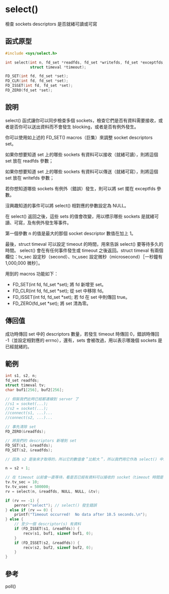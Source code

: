 # select()

檢查 sockets descriptors 是否就緒可讀或可寫

## 函式原型

```c
#include <sys/select.h>

int select(int n, fd_set *readfds, fd_set *writefds, fd_set *exceptfds,
           struct timeval *timeout);

FD_SET(int fd, fd_set *set);
FD_CLR(int fd, fd_set *set);
FD_ISSET(int fd, fd_set *set);
FD_ZERO(fd_set *set);
```

## 說明

select() 函式讓你可以同步檢查多個 sockets，檢查它們是否有資料需要接收，或者是否你可以送出資料而不會發生 blocking，或者是否有例外發生。

你可以使用如上述的 FD\_SET() macros（巨集）來調整 socket descriptors set。

如果你想要知道 set 上的哪些 sockets 有資料可以接收（就緒可讀），則將這個 set 放在 readfds 參數；

如果你想要知道 set 上的哪些 sockets 有資料可以傳送（就緒可寫），則將這個 set 放在 writefds 參數；

若你想知道哪些 sockets 有例外（錯誤）發生，則可以將 set 擺在 exceptfds 參數。

沒興趣知道的事件可以將 select() 相對應的參數設定為 NULL。

在 select() 返回之後，這些 sets 的值會改變，用以標示哪些 sockets 是就緒可讀、可寫，及有例外發生等事件。

第一個參數 n 的值是最大的那個 socket descriptor 數值在加上 1。

最後，struct timeval 可以設定 timeout 的時間，用來告訴 select() 要等待多久的時間。 select() 會在有任何事件發生或 timeout 之後返回。struct timeval 有兩個欄位：tv\_sec 設定秒（second）、tv\_usec 設定微秒（microsecond）［一秒鐘有 1,000,000 微秒］。

用到的 macros 功能如下：

* FD\_SET(int fd, fd\_set \*set); 將 fd 新增至 set。
* FD\_CLR(int fd, fd\_set \*set); 從 set 中移除 fd。
* FD\_ISSET(int fd, fd\_set \*set); 若 fd 在 set 中則傳回 true。
* FD\_ZERO(fd\_set \*set); 將 set 清為零。

## 傳回值

成功時傳回 set 中的 descriptors 數量，若發生 timeout 時傳回 0，錯誤時傳回 -1（並設定相對應的 errno），還有，sets 會被改過，用以表示哪幾個 sockets 是已經就緒的。

## 範例

```c
int s1, s2, n;
fd_set readfds;
struct timeval tv;
char buf1[256], buf2[256];

// 假裝我們此時已經都連線到 server 了
//s1 = socket(...);
//s2 = socket(...);
//connect(s1, ...)...
//connect(s2, ...)...

// 事先清除 set
FD_ZERO(&readfds);

// 將我們的 descriptors 新增到 set
FD_SET(s1, &readfds);
FD_SET(s2, &readfds);

// 因為 s2 是後來才取得的，所以它的數值會＂比較大＂，所以我們用它作為 select() 中的 n 參數

n = s2 + 1;

// 在 timeout 以前會一直等待，看是否已經有資料可以接收的 socket（timeout 時間是 10.5 秒）
tv.tv_sec = 10;
tv.tv_usec = 500000;
rv = select(n, &readfds, NULL, NULL, &tv);

if (rv == -1) {
    perror("select"); // select() 發生錯誤
} else if (rv == 0) {
    printf("Timeout occurred!  No data after 10.5 seconds.\n");
} else {
    // 至少一個 descriptor(s) 有資料
    if (FD_ISSET(s1, &readfds)) {
        recv(s1, buf1, sizeof buf1, 0);
    }
    if (FD_ISSET(s2, &readfds)) {
        recv(s2, buf2, sizeof buf2, 0);
    }
}
```

## 參考

poll()
